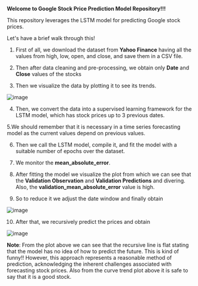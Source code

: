 **Welcome to Google Stock Price Prediction Model Repository!!!**

This repository leverages the LSTM model for predicting Google stock prices.

Let's have a brief walk through this!

1. First of all, we download the dataset from **Yahoo Finance** having all the values from high, low, open, and close, and save them in a CSV file.

2. Then after data cleaning and pre-processing, we obtain only **Date** and **Close** values of the stocks

3. Then we visualize the data by plotting it to see its trends.

![image](https://github.com/user-attachments/assets/4974b9d5-44ef-4e19-865c-da8e8dd634f0)

4. Then, we convert the data into a supervised learning framework for the LSTM model, which has stock prices up to 3 previous dates.

5.We should remember that it is necessary in a time series forecasting model as the current values depend on previous values.

6. Then we call the LSTM model, compile it, and fit the model with a suitable number of epochs over the dataset.

7. We monitor the **mean_absolute_error**.

8. After fitting the model we visualize the plot from which we can see that the **Validation Observation** and **Validation Predictions** and divering. Also, the **validation_mean_absolute_error** value is high.

9. So to reduce it we adjust the date window and finally obtain

![image](https://github.com/user-attachments/assets/79f2b0e7-6a01-4a5d-83bc-f3f2a092c0cd)

10. After that, we recursively predict the prices and obtain

![image](https://github.com/user-attachments/assets/9e45feee-e62f-498f-8e84-3c4bb7156f13)

**Note**: From the plot above we can see that the recursive line is flat stating that the model has no idea of how to predict the future. This is kind of funny!! However, this approach represents a reasonable method of prediction, acknowledging the inherent challenges associated with forecasting stock prices.
Also from the curve trend plot above it is safe to say that it is a good stock.
